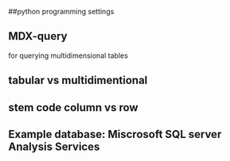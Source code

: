 ##python programming settings
## MDX-query
for querying multidimensional tables
## tabular vs multidimentional
## stem code column vs row
## Example database: Miscrosoft SQL server Analysis Services
